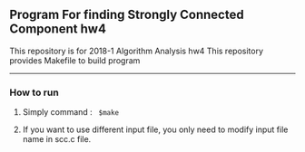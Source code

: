 ## Program For finding Strongly Connected Component hw4 ##

This repository is for 2018-1 Algorithm Analysis hw4
This repository provides Makefile to build program

-------------
### How to run ###

1. Simply command : 
<code> $make </code>

2. If you want to use different input file, you only need to modify input file name in scc.c file.

